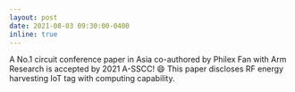```yaml
---
layout: post
date: 2021-08-03 09:30:00-0400
inline: true
---
```


A No.1 circuit conference paper in Asia co-authored by Philex Fan with Arm Research is accepted by 2021 A-SSCC! :smile: This paper discloses RF energy harvesting IoT tag with computing capability.